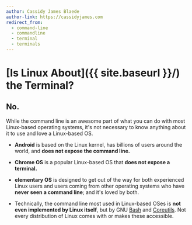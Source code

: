 ```yaml
---
author: Cassidy James Blaede
author-link: https://cassidyjames.com
redirect_from:
  - command-line
  - commandline
  - terminal
  - terminals
---
```


# [Is Linux About]({{ site.baseurl }}/) the Terminal?

## No.

While the command line is an awesome part of what you can do with most Linux-based operating systems, it's not necessary to know anything about it to use and love a Linux-based OS.

- **Android** is based on the Linux kernel, has billions of users around the world, and **does not expose the command line.**

- **Chrome OS** is a popular Linux-based OS that **does not expose a terminal.**

- **elementary OS** is designed to get out of the way for both experienced Linux users and users coming from other operating systems who have **never seen a command line**; and it's loved by both.

- Technically, the command line most used in Linux-based OSes is **not even implemented by Linux itself**, but by GNU [Bash](https://www.gnu.org/software/bash/) and [Coreutils](https://www.gnu.org/software/coreutils/). Not every distribution of Linux comes with or makes these accessible.

